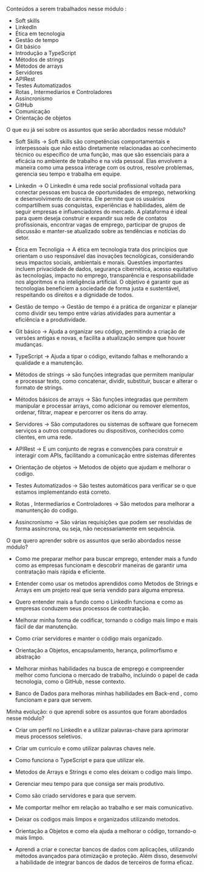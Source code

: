 Conteúdos a serem trabalhados nesse módulo :

* Soft skills
* LinkedIn
* Ética em tecnologia
* Gestão de tempo
* Git básico
* Introdução a TypeScript
* Métodos de strings
* Métodos de arrays
* Servidores 
* APIRest
* Testes Automatizados
* Rotas , Intermediarios e Controladores
* Assincronismo
* GitHub
* Comunicação
* Orientação de objetos

O que eu já sei sobre os assuntos que serão abordados nesse módulo?

* Soft Skills -> Soft skills são competências comportamentais e interpessoais que não estão diretamente relacionadas ao conhecimento técnico ou específico de uma função, mas que são essenciais para a eficácia no ambiente de trabalho e na vida pessoal. Elas envolvem a maneira como uma pessoa interage com os outros, resolve problemas, gerencia seu tempo e trabalha em equipe.

* Linkedin -> O LinkedIn é uma rede social profissional voltada para conectar pessoas em busca de oportunidades de emprego, networking e desenvolvimento de carreira. Ele permite que os usuários compartilhem suas conquistas, experiências e habilidades, além de seguir empresas e influenciadores do mercado. A plataforma é ideal para quem deseja construir e expandir sua rede de contatos profissionais, encontrar vagas de emprego, participar de grupos de discussão e manter-se atualizado sobre as tendências e notícias do setor.

* Ética em Tecnoligia -> A ética em tecnologia trata dos princípios que orientam o uso responsável das inovações tecnológicas, considerando seus impactos sociais, ambientais e morais. Questões importantes incluem privacidade de dados, segurança cibernética, acesso equitativo às tecnologias, impacto no emprego, transparência e responsabilidade nos algoritmos e na inteligência artificial. O objetivo é garantir que as tecnologias beneficiem a sociedade de forma justa e sustentável, respeitando os direitos e a dignidade de todos.

* Gestão de tempo -> Gestão de tempo é a prática de organizar e planejar como dividir seu tempo entre várias atividades para aumentar a eficiência e a produtividade.

* Git básico -> Ajuda a organizar seu código, permitindo a criação de versões antigas e novas, e facilita a atualização sempre que houver mudanças.

* TypeScript -> Ajuda a tipar o código, evitando falhas e melhorando a qualidade e a manutenção.

* Métodos de strings -> são funções integradas que permitem manipular e processar texto, como concatenar, dividir, substituir, buscar e alterar o formato de strings.

* Métodos básicos de arrays -> São funções integradas que permitem manipular e processar arrays, como adicionar ou remover elementos, ordenar, filtrar, mapear e percorrer os itens do array.

* Servidores -> São computadores ou sistemas de software que fornecem serviços a outros computadores ou dispositivos, conhecidos como clientes, em uma rede.

* APIRest -> E um conjunto de regras e convenções para construir e interagir com APIs, facilitando a comunicação entre sistemas diferentes

* Orientação de objetos -> Metodos de objeto que ajudam e melhorar o codigo.

* Testes Automatizados -> São testes automáticos para verificar se o que estamos implementando está correto.

* Rotas , Intermediarios e Controladores -> São metodos para melhorar a manuntenção do codigo.

* Assincronismo -> São várias requisições que podem ser resolvidas de forma assíncrona, ou seja, não necessariamente em sequência.

O que quero aprender sobre os assuntos que serão abordados nesse módulo? 

* Como me preparar melhor para buscar emprego, entender mais a fundo como as empresas funcionam e descobrir maneiras de garantir uma contratação mais rápida e eficiente.

* Entender como usar os metodos aprendidos como Metodos de Strings e Arrays em um projeto real que seria vendido para alguma empresa.

* Quero entender mais a fundo como o LinkedIn funciona e como as empresas conduzem seus processos de contratação.

* Melhorar minha forma de codificar, tornando o código mais limpo e mais fácil de dar manutenção.

* Como criar servidores e manter o código mais organizado.

* Orientação a Objetos, encapsulamento, herança, polimorfismo e abstração

* Melhorar minhas habilidades na busca de emprego e compreender melhor como funciona o mercado de trabalho, incluindo o papel de cada tecnologia, como o GitHub, nesse contexto.

* Banco de Dados para melhoras minhas habilidades em Back-end , como funcionam e para que servem.

Minha evolução: o que aprendi sobre os assuntos que foram abordados nesse módulo?

* Criar um perfil no LinkedIn e a utilizar palavras-chave para aprimorar meus processos seletivos.

* Criar um curriculo e como utilizar palavras chaves nele.

* Como funciona o TypeScript e para que utilizar ele.

* Metodos de Arrays e Strings e como eles deixam o codigo mais limpo.

* Gerenciar meu tempo para que consiga ser mais produtivo.

* Como são criado servidores e para que servem.

* Me comportar melhor em relação ao trabalho e ser mais comunicativo.

* Deixar os codigos mais limpos e organizados utilizando metodos.

* Orientação a Objetos e como ela ajuda a melhorar o código, tornando-o mais limpo.

* Aprendi a criar e conectar bancos de dados com aplicações, utilizando métodos avançados para otimização e proteção. Além disso, desenvolvi a habilidade de integrar bancos de dados de terceiros de forma eficaz.


